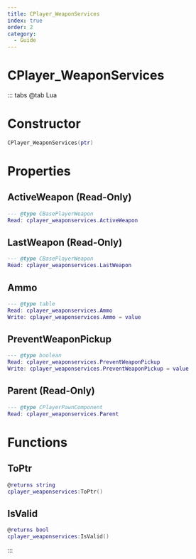 ```yaml
---
title: CPlayer_WeaponServices
index: true
order: 2
category:
  - Guide
---
```


# CPlayer_WeaponServices

::: tabs
@tab Lua
# Constructor
```lua
CPlayer_WeaponServices(ptr)
```
# Properties
## ActiveWeapon (Read-Only)
```lua
--- @type CBasePlayerWeapon
Read: cplayer_weaponservices.ActiveWeapon
```
## LastWeapon (Read-Only)
```lua
--- @type CBasePlayerWeapon
Read: cplayer_weaponservices.LastWeapon
```
## Ammo 
```lua
--- @type table
Read: cplayer_weaponservices.Ammo
Write: cplayer_weaponservices.Ammo = value
```
## PreventWeaponPickup 
```lua
--- @type boolean
Read: cplayer_weaponservices.PreventWeaponPickup
Write: cplayer_weaponservices.PreventWeaponPickup = value
```
## Parent (Read-Only)
```lua
--- @type CPlayerPawnComponent
Read: cplayer_weaponservices.Parent
```
# Functions
## ToPtr
```lua
@returns string
cplayer_weaponservices:ToPtr()
```
## IsValid
```lua
@returns bool
cplayer_weaponservices:IsValid()
```

:::